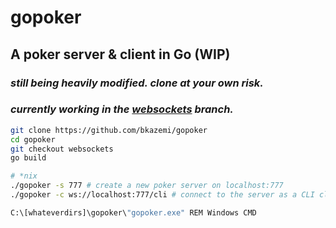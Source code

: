 # gopoker
## A poker server & client in Go (WIP)
### *still being heavily modified. clone at your own risk.*
### *currently working in the [websockets](../../tree/websockets) branch.*
```sh
git clone https://github.com/bkazemi/gopoker
cd gopoker
git checkout websockets
go build
```

```sh
# *nix
./gopoker -s 777 # create a new poker server on localhost:777
./gopoker -c ws://localhost:777/cli # connect to the server as a CLI client
```

```cmd
C:\[whateverdirs]\gopoker\"gopoker.exe" REM Windows CMD
```
